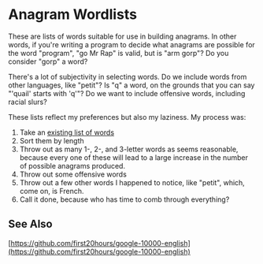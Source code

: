 # Anagram Wordlists

These are lists of words suitable for use in building anagrams. In other
words, if you're writing a program to decide what anagrams are possible for
the word "program", "go Mr Rap" is valid, but is "arm gorp"? Do you consider
"gorp" a word?

There's a lot of subjectivity in selecting words. Do we include words from
other languages, like "petit"? Is "q" a word, on the grounds that you can say
"'quail' starts with 'q'"? Do we want to include offensive words, including
racial slurs?

These lists reflect my preferences but also my laziness. My process was:

1. Take an [existing list of words](http://www-01.sil.org/linguistics/wordlists/english/)
2. Sort them by length
3. Throw out as many 1-, 2-, and 3-letter words as seems reasonable, because
every one of these will lead to a large increase in the number of possible
anagrams produced.
4. Throw out some offensive words
5. Throw out a few other words I happened to notice, like "petit", which, come
on, is French.
6. Call it done, because who has time to comb through everything?

## See Also

[https://github.com/first20hours/google-10000-english](https://github.com/first20hours/google-10000-english)

